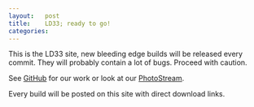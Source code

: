 ```yaml
---
layout:   post
title:    LD33; ready to go!
categories:
---
```


This is the LD33 site, new bleeding edge builds will be released every commit. They will probably contain a lot of bugs. Proceed with caution.

See [GitHub][github-site] for our work or look at our [PhotoStream][photostream].

Every build will be posted on this site with direct download links.

[github-site]: https://github.com/cor/LD33
[github-release]: https://github.com/cor/LD33/releases
[photostream]: https://www.icloud.com/sharedalbum/#B04G4TcsmGUoeh7

